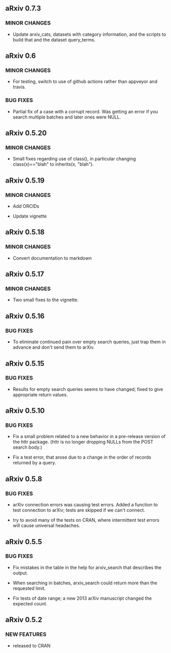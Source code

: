 aRxiv 0.7.3
-----------

### MINOR CHANGES

* Update arxiv_cats, datasets with category information, and the scripts to
  build that and the dataset query_terms.


aRxiv 0.6
---------

### MINOR CHANGES

* For testing, switch to use of github actions rather than appveyor
  and travis.

### BUG FIXES

* Partial fix of a case with a corrupt record. Was getting an error if
  you search multiple batches and later ones were NULL.


aRxiv 0.5.20
------------

### MINOR CHANGES

* Small fixes regarding use of class(), in particular changing
  class(x)=="blah" to inherits(x, "blah").


aRxiv 0.5.19
------------

### MINOR CHANGES

* Add ORCIDs

* Update vignette


aRxiv 0.5.18
------------

### MINOR CHANGES

* Convert documentation to markdown


aRxiv 0.5.17
------------

### MINOR CHANGES

* Two small fixes to the vignette.


aRxiv 0.5.16
------------

### BUG FIXES

* To eliminate continued pain over empty search queries, just trap
  them in advance and don't send them to arXiv.


aRxiv 0.5.15
------------

### BUG FIXES

* Results for empty search queries seems to have changed; fixed to
  give appropriate return values.


aRxiv 0.5.10
------------

### BUG FIXES

* Fix a small problem related to a new behavior in a pre-release
  version of the httr package. (httr is no longer dropping NULLs from
  the POST search body.)

* Fix a test error, that arose due to a change in the order of records
  returned by a query.


aRxiv 0.5.8
------------

### BUG FIXES

* arXiv connection errors was causing test errors. Added a function to
  test connection to arXiv; tests are skipped if we can't connect.

* try to avoid many of the tests on CRAN, where intermittent test
  errors will cause universal headaches.


aRxiv 0.5.5
------------

### BUG FIXES

* Fix mistakes in the table in the help for arxiv_search that
  describes the output.

* When searching in batches, arxiv_search could return more than the
  requested limit.

* Fix tests of date range; a new 2013 arXiv manuscript changed the
  expected count.


aRxiv 0.5.2
------------

### NEW FEATURES

* released to CRAN
